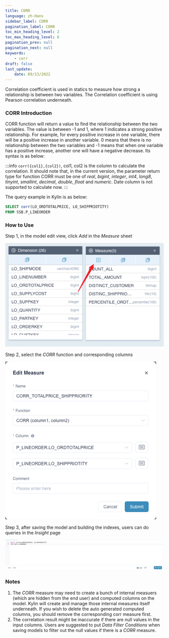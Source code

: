 ```yaml
---
title: CORR 
language: zh-Hans
sidebar_label: CORR 
pagination_label: CORR 
toc_min_heading_level: 2
toc_max_heading_level: 6
pagination_prev: null
pagination_next: null
keywords:
    - corr 
draft: false
last_update:
    date: 09/13/2022
---
```


Correlation coefficient is used in statics to measure how strong a relationship is between two variables. The Correlation coefficient is using Pearson correlation underneath.



### CORR Introduction

CORR function will return a value to find the relationship between the two variables. The value is between -1 and 1, where 1 indicates a strong positive relationship. For example, for every positive increase in one variable, there will be a positive increase in another variable. 0 means that there is no relationship between the two variables and -1 means that when one variable has a positive increase, another one will have a negative decrease. Its syntax is as below:

:::info
 `corr({col1},{col2})`, col1, col2 is the column to calculate the correlation. It should note that, in the current version, the parameter return type for function CORR must be one of *real*, *bigint*, *integer*, *int4*, *long8*, *tinyint*, *smallint*, *decimal*, *double*, *float* and *numeric*. Date column is not supported to calculate now.
:::

The query example in Kylin is as below:

```sql
SELECT corr(LO_ORDTOTALPRICE, LO_SHIPPRIOTITY)
FROM SSB.P_LINEORDER
```


### How to Use 

Step 1, in the model edit view, click *Add* in the *Measure* sheet

![Adding Measure](../images/measures/corr/corr_add_measure.png)

Step 2, select the *CORR* function and corresponding columns

![Choosing Expression](../images/measures/corr/corr_edit_measure.png)

Step 3, after saving the model and building the indexes, users can do queries in the *Insight* page

![SQL Query](../images/measures/corr/corr_query.png)

### Notes
1. The *CORR* measure may need to create a bunch of internal measuers (which are hidden from the end user) and computed columns on the model. Kylin will create and manage those internal measures itself underneath. If you wish to delete the auto generated computed columns, you should remove the corresponding corr measure first.
2. The correlation result might be inaccurate if there are null values in the input columns. Users are suggested to put *Data Filter Conditions* when saving models to filter out the null values if there is a *CORR* measure.

